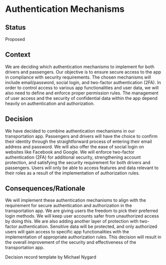# Authentication Mechanisms

## Status
Proposed

## Context
We are deciding which authentication mechanisms to implement for both drivers and passengers. Our objective is to ensure secure access to the app in compliance with security requirements. The chosen mechanisms will include email/password, social login, and two-factor authentication (2FA). In order to control access to various app functionalities and user data, we will also need to define and enforce proper permission rules. The management of user access and the security of confidential data within the app depend heavily on authentication and authorization.

## Decision
We have decided to combine authentication mechanisms in our transportation app. Passengers and drivers will have the choice to confirm their identity through the straightforward process of entering their email address and password. We will also offer the ease of social login on websites like Facebook and Google. We will enforce two-factor authentication (2FA) for additional security, strengthening account protection, and satisfying the security requirement for both drivers and passengers. Users will only be able to access features and data relevant to their roles as a result of the implementation of authorization rules.

## Consequences/Rationale
We will implement these authentication mechanisms to align with the requirement for secure authentication and authorization in the transportation app. We are giving users the freedom to pick their preferred login methods. We will keep user accounts safer from unauthorized access by doing this. We are also adding another layer of protection with two-factor authentication. Sensitive data will be protected, and only authorized users will gain access to specific app functionalities with the implementation of appropriate authorization rules. This decision will result in the overall improvement of the security and effectiveness of the transportation app.

Decision record template by Michael Nygard